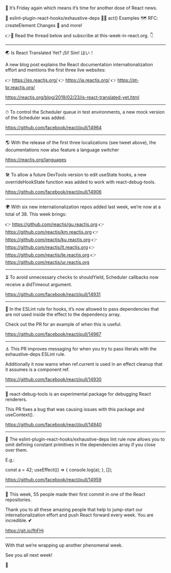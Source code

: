 💉️ It’s Friday again which means it’s time for another dose of React news.

📌 eslint-plugin-react-hooks/exhaustive-deps
🤹‍♀️ act() Examples
🗺 RFC: createElement Changes
👀 and more!

👉💌 Read the thread below and subscribe at this-week-in-react.org. 👇

---

🌏 Is React Translated Yet? ¡Sí! Sim! はい！

A new blog post explains the React documentation internationalization effort and mentions the first three live websites:

👉 https://es.reactjs.org/
👉 https://ja.reactjs.org/
👉 https://pt-br.reactjs.org/

https://reactjs.org/blog/2019/02/23/is-react-translated-yet.html

---

⏱ To control the Scheduler queue in test environments, a new mock version of the Scheduler was added.

https://github.com/facebook/react/pull/14964

---

🌎 With the release of the first three localizations (see tweet above), the documentations now also feature a language switcher

https://reactjs.org/languages

---

🛠 To allow a future DevTools version to edit useState hooks, a new overrideHookState function was added to work with react-debug-tools.

https://github.com/facebook/react/pull/14906

---

🌍 With six new internationalization repos added last week, we’re now at a total of 38. This week brings:

👉 https://github.com/reactjs/gu.reactjs.org
👉 https://github.com/reactjs/km.reactjs.org
👉 https://github.com/reactjs/ku.reactjs.org
👉 https://github.com/reactjs/lt.reactjs.org
👉 https://github.com/reactjs/te.reactjs.org
👉 https://github.com/reactjs/ur.reactjs.org

---

⏳ To avoid unnecessary checks to shouldYield, Scheduler callbacks now receive a didTimeout argument.

https://github.com/facebook/react/pull/14931

---

🎣 In the ESLint rule for hooks, it’s now allowed to pass dependencies that are not used inside the effect to the dependency array.

Check out the PR for an example of when this is useful.

https://github.com/facebook/react/pull/14967

---


⚓️ This PR improves messaging for when you try to pass literals with the exhaustive-deps ESLint rule.

Additionally it now warns when ref.current is used in an effect cleanup that it assumes is a component ref.

https://github.com/facebook/react/pull/14930

---

🐛 react-debug-tools is an experimental package for debugging React renderers.

This PR fixes a bug that was causing issues with this package and useContext().

https://github.com/facebook/react/pull/14940

---

📌 The eslint-plugin-react-hooks/exhaustive-deps lint rule now allows you to omit defining constant primitives in the dependencies array if you close over them.

E.g.:

const a = 42;
useEffect(() => {
  console.log(a);
}, []);

https://github.com/facebook/react/pull/14959

---

👏 This week, 55 people made their first commit in one of the React repositories.

Thank you to all these amazing people that help to jump-start our internationalization effort and push React forward every week. You are incredible. 💕

https://git.io/fhFHj

---

With that we’re wrapping up another phenomenal week.

See you all next week!

👋
